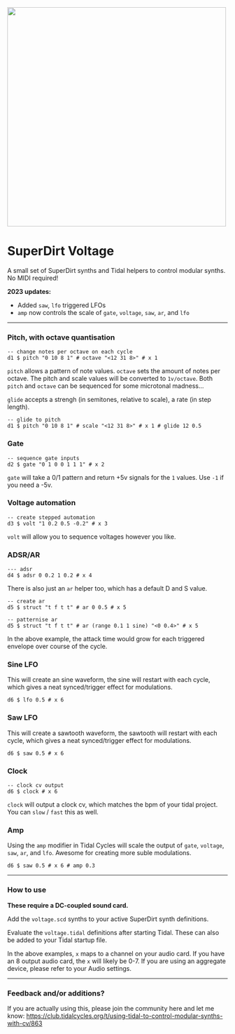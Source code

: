 <img src="https://cdn.sanity.io/images/os5aqg3v/production/1df428507bbab5a032dcb43701e80b4e9aeb29f5-2048x1475.jpg?auto=format" width="500" />

# SuperDirt Voltage

A small set of SuperDirt synths and Tidal helpers to control modular synths. No MIDI required!

**2023 updates:**

- Added `saw`, `lfo` triggered LFOs
- `amp` now controls the scale of `gate`, `voltage`, `saw`, `ar`, and `lfo`

---

### Pitch, with octave quantisation

```
-- change notes per octave on each cycle
d1 $ pitch "0 10 8 1" # octave "<12 31 8>" # x 1
```

`pitch` allows a pattern of note values. `octave` sets the amount of notes per octave. The pitch and scale values will be converted to `1v/octave`. Both `pitch` and `octave` can be sequenced for some microtonal madness...

`glide` accepts a strengh (in semitones, relative to scale), a rate (in step length).

```
-- glide to pitch
d1 $ pitch "0 10 8 1" # scale "<12 31 8>" # x 1 # glide 12 0.5
```

### Gate

```
-- sequence gate inputs
d2 $ gate "0 1 0 0 1 1 1" # x 2
```

`gate` will take a 0/1 pattern and return +5v signals for the `1` values. Use `-1` if you need a -5v.

### Voltage automation

```
-- create stepped automation
d3 $ volt "1 0.2 0.5 -0.2" # x 3
```

`volt` will allow you to sequence voltages however you like.

### ADSR/AR

```
--- adsr
d4 $ adsr 0 0.2 1 0.2 # x 4
```

There is also just an `ar` helper too, which has a default D and S value.

```
-- create ar
d5 $ struct "t f t t" # ar 0 0.5 # x 5
```

```
-- patternise ar
d5 $ struct "t f t t" # ar (range 0.1 1 sine) "<0 0.4>" # x 5
```

In the above example, the attack time would grow for each triggered envelope over course of the cycle.

### Sine LFO

This will create an sine waveform, the sine will restart with each cycle, which gives a neat synced/trigger effect for modulations.

```
d6 $ lfo 0.5 # x 6
```

### Saw LFO

This will create a sawtooth waveform, the sawtooth will restart with each cycle, which gives a neat synced/trigger effect for modulations.

```
d6 $ saw 0.5 # x 6
```

### Clock

```
-- clock cv output
d6 $ clock # x 6
```

`clock` will output a clock cv, which matches the bpm of your tidal project. You can `slow` / `fast` this as well.

### Amp

Using the `amp` modifier in Tidal Cycles will scale the output of `gate`, `voltage`, `saw`, `ar`, and `lfo`. Awesome for creating more suble modulations.

```
d6 $ saw 0.5 # x 6 # amp 0.3
```

---

### How to use

**These require a DC-coupled sound card.**

Add the `voltage.scd` synths to your active SuperDirt synth definitions.

Evaluate the `voltage.tidal` definitions after starting Tidal. These can also be added to your Tidal startup file.

In the above examples, `x` maps to a channel on your audio card. If you have an 8 output audio card, the `x` will likely be 0-7. If you are using an aggregate device, please refer to your Audio settings.

---

### Feedback and/or additions?

If you are actually using this, please join the community here and let me know: https://club.tidalcycles.org/t/using-tidal-to-control-modular-synths-with-cv/863

